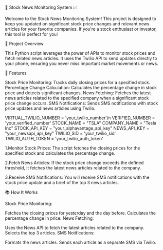 🚀 Stock News Monitoring System 📈

Welcome to the Stock News Monitoring System! This project is designed to keep you updated on significant stock price changes and relevant news articles for your favorite companies. If you're a stock enthusiast or investor, this tool is perfect for you!

🎯 Project Overview

This Python script leverages the power of APIs to monitor stock prices and fetch related news articles. It uses the Twilio API to send updates directly to your phone, ensuring you never miss important market movements or news.

🔧 Features

Stock Price Monitoring: Tracks daily closing prices for a specified stock.
Percentage Change Calculation: Calculates the percentage change in stock price and detects significant changes.
News Fetching: Fetches the latest news articles related to the specified company when a significant stock price change occurs.
SMS Notifications: Sends SMS notifications with stock price updates and news articles using Twilio.

VIRTUAL_TWILIO_NUMBER = 'your_twilio_number'/n
VERIFIED_NUMBER = 'your_verified_number'
STOCK_NAME = "TSLA"
COMPANY_NAME = "Tesla Inc"
STOCK_API_KEY = "your_alphavantage_api_key"
NEWS_API_KEY = "your_newsapi_api_key"
TWILIO_SID = 'your_twilio_sid'
TWILIO_AUTH_TOKEN = 'your_twilio_auth_token'


1.Monitor Stock Prices: The script fetches the closing prices for the specified stock and calculates the percentage change.

2.Fetch News Articles: If the stock price change exceeds the defined threshold, it fetches the latest news articles related to the company.

3.Receive SMS Notifications: You will receive SMS notifications with the stock price update and a brief of the top 3 news articles.

📚 How It Works

Stock Price Monitoring:

Fetches the closing prices for yesterday and the day before.
Calculates the percentage change in price.
News Fetching:

Uses the News API to fetch the latest articles related to the company.
Selects the top 3 articles.
SMS Notifications:

Formats the news articles.
Sends each article as a separate SMS via Twilio.
